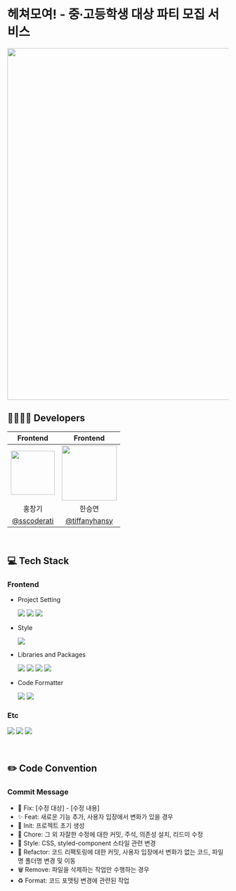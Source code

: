 # 헤쳐모여! - 중∙고등학생 대상 파티 모집 서비스

<img src="https://github.com/goormthon-Univ/2024_BEOTKKOTTHON_TEAM_18_FE/assets/125551867/9a2f517a-1735-4e5b-b80d-b3be87ff2d4f" width="800">


## 👨‍👩‍👧‍👦 Developers

|Frontend|Frontend| 
|:----:|:----:|
|<img src="https://github.com/goormthon-Univ/2024_BEOTKKOTTHON_TEAM_18_FE/assets/125551867/a6bb9260-c313-49e0-865a-17e5525361c3"  width="100"/> | <img src="https://github.com/goormthon-Univ/2024_BEOTKKOTTHON_TEAM_18_FE/assets/125551867/e18559aa-5f15-4192-bbab-2bc62247b1e6"  width="125"/> |
|홍창기|한승연|
|[@sscoderati](https://github.com/sscoderati)|[@tiffanyhansy](https://github.com/tiffanyhansy)|

<br/>

## 💻 Tech Stack
### Frontend 
- Project Setting
  
  <img src="https://img.shields.io/badge/react-61DAFB?style=for-the-badge&logo=react&logoColor=black"> <img src="https://img.shields.io/badge/typescript-3178C6?style=for-the-badge&logo=typescript&logoColor=white"> <img src="https://img.shields.io/badge/vite-646CFF?style=for-the-badge&logo=vite&logoColor=white"> 

- Style

  <img src="https://img.shields.io/badge/tailwindcss-06B6D4?style=for-the-badge&logo=tailwindcss&logoColor=white"> 

- Libraries and Packages

  <img src="https://img.shields.io/badge/react router-CA4245?style=for-the-badge&logo=reactrouter&logoColor=white"> <img src="https://img.shields.io/badge/react hook form-EC5990?style=for-the-badge&logo=reacthookform&logoColor=white"> <img src="https://img.shields.io/badge/axios-5A29E4?style=for-the-badge&logo=axios&logoColor=white"> <img src="https://img.shields.io/badge/zod-3E67B1?style=for-the-badge&logo=zod&logoColor=white"> 

- Code Formatter

  <img src="https://img.shields.io/badge/eslint-4B32C3?style=for-the-badge&logo=eslint&logoColor=white"> <img src="https://img.shields.io/badge/prettier-F7B93E?style=for-the-badge&logo=prettier&logoColor=black">

### Etc
<img src="https://img.shields.io/badge/discord-5865F2?style=for-the-badge&logo=discord&logoColor=white"> <img src="https://img.shields.io/badge/notion-000000?style=for-the-badge&logo=notion&logoColor=white"> <img src="https://img.shields.io/badge/github-181717?style=for-the-badge&logo=github&logoColor=white">

<br/>

## ✏️ Code Convention 
### Commit Message
- 🚨 Fix: [수정 대상] - [수정 내용]
- ✨ Feat: 새로운 기능 추가, 사용자 입장에서 변화가 있을 경우
- 🎉 Init: 프로젝트 초기 생성
- 📝 Chore: 그 외 자잘한 수정에 대한 커밋, 주석, 의존성 설치, 리드미 수정
- 💄 Style: CSS, styled-component 스타일 관련 변경
- 🔨 Refactor: 코드 리팩토링에 대한 커밋, 사용자 입장에서 변화가 없는 코드, 파일명 폴더명 변경 및 이동 
- 🗑️ Remove: 파일을 삭제하는 작업만 수행하는 경우
- ♻️ Format: 코드 포맷팅 변경에 관련된 작업
